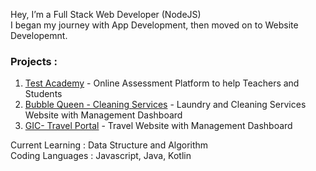 Hey, I’m a Full Stack Web Developer (NodeJS)
<br>
I began my journey with App Development, then moved on to Website Developemnt.
### Projects :
1. [Test Academy](https://testacademy.net) - Online Assessment Platform to help Teachers and Students
2. [Bubble Queen - Cleaning Services](https://www.bubblequeen.in) - Laundry and Cleaning Services Website with Management Dashboard
3. [GIC- Travel Portal](https://greatindiacaravan.com) - Travel Website with Management Dashboard

Current Learning : Data Structure and Algorithm
<br>
Coding Languages : Javascript, Java, Kotlin
